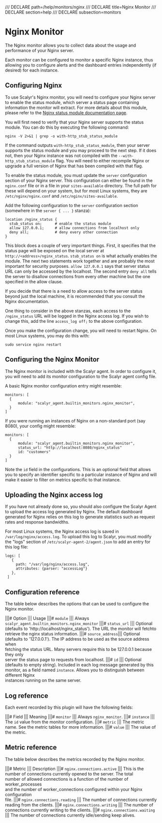 /// DECLARE path=/help/monitors/nginx
/// DECLARE title=Nginx Monitor
/// DECLARE section=help
/// DECLARE subsection=monitors

# Nginx Monitor

The Nginx monitor allows you to collect data about the usage and performance of your Nginx server.

Each monitor can be configured to monitor a specific Nginx instance, thus allowing you to configure alerts and the
dashboard entries independently (if desired) for each instance.

## Configuring Nginx

To use Scalyr's Nginx monitor, you will need to configure your Nginx server to enable the status module,
which server a status page containing information the monitor will extract.  For more details about this module,
please refer to the
[Nginx status module documentation page](http://nginx.org/en/docs/http/ngx_http_stub_status_module.html).

You will first need to verify that your Nginx server supports the status module.  You can do this by executing
the following command:

    nginx -V 2>&1 | grep -o with-http_stub_status_module

If the command outputs ``with-http_stub_status_module``, then your server supports the status module and you
may proceed to the next step.  If it does not, then your Nginx instance was not compiled with the
``--with-http_stub_status_module`` flag.  You will need to either recompile Nginx or upgrade a full version of Nginx
that has been compiled with that flag.

To enable the status module, you must update the ``server`` configuration section of your Nginx server.  This
configuration can either be found in the ``nginx.conf`` file or in a file in your ``sites-available`` directory.
The full path for these will depend on your system, but for most Linux systems, they are ``/etc/nginx/nginx.conf``
and ``/etc/nginx/sites-available``.

Add the following configuration to the ``server`` configuration section (somewhere in the ``server { ... }`` stanza):

    location /nginx_status {
      stub_status on;      # enable the status module
      allow 127.0.0.1;     # allow connections from localhost only
      deny all;            # deny every other connection
    }

This block does a couple of very important things.  First, it specifies that the status page will be exposed on the
local server at ``http://<address>/nginx_status``.  ``stub_status on`` is what actually enables the module.  The next
two  statements work together and are probably the most important for security purposes.  ``allow 127.0.0.1`` says
that server status URL can only be accessed by the localhost.  The second entry ``deny all`` tells the server to
disallow  connections from every other machine but the one specified in the allow clause.

If you decide that there is a need to allow access to the server status beyond just the local machine, it is
recommended that you consult the Nginx documentation.

One thing to consider in the above stanzas, each access to the ``/nginx_status`` URL will be logged in the Nginx access
log.  If you wish to change this, add the line ``access_log off;`` to the above configuration.

Once you make the configuration change, you will need to restart Nginx.  On most Linux systems, you may do this
with:

    sudo service nginx restart

## Configuring the Nginx Monitor

The Nginx monitor is included with the Scalyr agent.  In order to configure it, you will need to add its monitor
configuration to the Scalyr agent config file.

A basic Nginx monitor configuration entry might resemble:

    monitors: [
      {
          module: "scalyr_agent.builtin_monitors.nginx_monitor",
      }
    ]

If you were running an instances of Nginx on a non-standard port (say 8080), your config might resemble:

    monitors: [
      {
          module: "scalyr_agent.builtin_monitors.nginx_monitor",
          status_url: "http://localhost:8080/nginx_status"
          id: "customers"
      }
    ]

Note the ``id`` field in the configurations.  This is an optional field that allows you to specify an identifier
specific to a particular instance of Nginx and will make it easier to filter on metrics specific to that
instance.

## Uploading the Nginx access log

If you have not already done so, you should also configure the Scalyr Agent to upload the access log
generated by Nginx.  The default dashboard generated for Nginx relies on this log to generate statistics
such as request rates and response bandwidths.

For most Linux systems, the Nginx access log is saved in ``/var/log/nginx/access.log``.  To upload this log
to Scalyr, you must modify the "logs" section of ``/etc/scalyr-agent-2/agent.json`` to add an entry for this
log file:

    logs: [
       {
         path: "/var/log/nginx/access.log",
         attributes: {parser: "accessLog"}
       },
     ]

## Configuration reference

The table below describes the options that can be used to configure the Nginx monitor.

|||# Option            ||| Usage
|||# ``module``        ||| Always ``scalyr_agent.builtin_monitors.nginx_monitor``
|||# ``status_url``    ||| Optional (defaults to 'http://localhost/nginx_status').  The URL the monitor will fetchto \
                           retrieve the nginx status information.
|||# ``source_address``||| Optional (defaults to '127.0.0.1'). The IP address to be used as the source address when \
                           fetching the status URL.  Many servers require this to be 127.0.0.1 because they only \
                           server the status page to requests from localhost.
|||# ``id``            ||| Optional (defaults to empty string).  Included in each log message generated by this \
                           monitor, as a field named ``instance``. Allows you to distinguish between different Nginx \
                           instances running on the same server.

## Log reference

Each event recorded by this plugin will have the following fields:

|||# Field        ||| Meaning
|||# ``monitor``  ||| Always ``nginx_monitor``.
|||# ``instance`` ||| The ``id`` value from the monitor configuration.
|||# ``metric``   ||| The metric name.  See the metric tables for more information.
|||# ``value``    ||| The value of the metric.

## Metric reference

The table below describes the metrics recorded by the Nginx monitor.

|||# Metric                        ||| Description
|||# ``nginx.connections.active``  ||| This is the number of connections currently opened to the server.  The total \
                                       number of allowed connections is a function of the number of worker_processes \
                                       and the number of worker_connections configured within your Nginx configuration \
                                       file.
|||# ``nginx.connections.reading`` ||| The number of connections currently reading from the clients.
|||# ``nginx.connections.writing`` ||| The number of connections currently writing to the clients.
|||# ``nginx.connections.waiting`` ||| The number of connections currently idle/sending keep alives.
